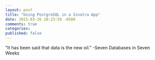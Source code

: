 ```yaml
---
layout: post
title: "Using PostgreSQL in a Sinatra App"
date: 2015-03-26 10:23:59 -0500
comments: true
categories:
published: false
---
```


"It has been said that data is the new oil." -Seven Databases in Seven Weeks